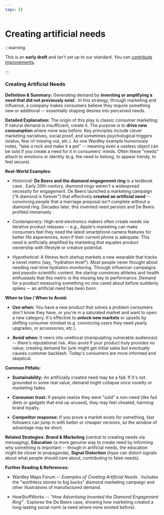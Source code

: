 ```yaml
---
tags: []
---
```


# Creating artificial needs

:::warning

This is an **early draft** and isn't yet up to our standard.
You can [contribute improvements](https://github.com/dave1010/wardley-leadership-strategies).

:::



### **Creating Artificial Needs**

**Definition & Summary:** Generating demand by **inventing or amplifying a need that did not previously exist** . In this strategy, through marketing and influence, a company makes consumers believe they require something new or additional -- essentially shaping desires into perceived needs.

**Detailed Explanation:** The origin of this play is classic consumer marketing: if natural demand is insufficient, create it. The purpose is to **drive new consumption** where none was before. Key principles include clever marketing narratives, social proof, and sometimes psychological triggers (status, fear of missing out, etc.). As one Wardley example humorously notes, "take a rock and make it a pet" -- meaning even a useless object can be sold if you create a need for it in consumers' minds. Often these "needs" attach to emotions or identity (e.g. the need to belong, to appear trendy, to feel secure).

**Real-World Examples:**

-  *Historical:* **De Beers and the diamond engagement ring** is a textbook case . Early 20th century, diamond rings weren't a widespread necessity for engagement. De Beers launched a marketing campaign ("A diamond is forever") that effectively **created an artificial need** -- convincing people that a marriage proposal isn't complete without a diamond ring. Decades later, this invented need persists and De Beers profited immensely .

-  *Contemporary:* High-end electronics makers often create needs via iterative product releases -- e.g., Apple's marketing can make consumers feel they *need* the latest smartphone camera features for better life experiences, even if their current phone is adequate. This need is artificially amplified by marketing that equates product ownership with lifestyle or creative potential.

-  *Hypothetical:* A fitness tech startup markets a new wearable that tracks a novel metric (say, "hydration level"). Most people never thought about needing real-time hydration monitoring. Through influencer campaigns and pseudo-scientific content, the startup convinces athletes and health enthusiasts that this metric is the missing key to performance. Demand for a product measuring something no one cared about before suddenly spikes -- an artificial need has been born.

**When to Use / When to Avoid:**

-  **Use when:** You have a new product that solves a problem consumers don't know they have, or you're in a saturated market and want to open a new category. It's effective to **unlock new markets** or upsells by shifting consumer mindset (e.g. convincing users they need yearly upgrades, or accessories, etc.).

-  **Avoid when:** It veers into unethical (manipulating vulnerable audiences) -- there's reputational risk. Also avoid if your product truly provides no value; creating demand for junk might get initial sales but eventually causes customer backlash. Today's consumers are more informed and skeptical.

**Common Pitfalls:**

-  **Sustainability:** An artificially created need may be a fad. If it's not grounded in some real value, demand might collapse once novelty or marketing fades.

-  **Consumer trust:** If people realize they were "sold" a non-need (like fad diets or gadgets that end up unused), they may feel cheated, harming brand loyalty.

-  **Competitor response:** If you prove a market exists for something, fast followers can jump in with better or cheaper versions, so the window of advantage may be short.

**Related Strategies:** **Brand & Marketing** (central to creating needs via messaging), **Education** (a more genuine way to create need by informing why something is important -- though in artificial needs, the education might be closer to propaganda), **Signal Distortion** (hype can distort signals about what people should care about, contributing to false needs).

**Further Reading & References:**

-  Wardley Maps Forum -- *Examples of Creating Artificial Needs* . Includes the "worthless stones to big bucks" diamond marketing campaign and other illustrations of manufactured demand.

-  HowStuffWorks -- *"How Advertising Invented the Diamond Engagement Ring"* . Explores the De Beers case, showing how marketing created a long-lasting social norm (a need where none existed before).